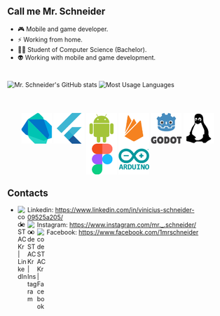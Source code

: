 ## Call me Mr. Schneider

- 🎮 Mobile and game developer.
- ⚡ Working from home.
- 👨‍💻 Student of Computer Science (Bachelor).
- 👽 Working with mobile and game development.
#

![Mr. Schneider's GitHub stats](https://github-readme-stats.vercel.app/api?username=1mrschneider&theme=radical&line_height=40&show_icons=true)
![Most Usage Languages](https://github-readme-stats.vercel.app/api/top-langs/?username=1mrschneider&theme=radical)

#
<div align="center" style="display: inline_block"><br>
  <img align="center" alt="Tailwind" height="70" width="70" src="https://raw.githubusercontent.com/devicons/devicon/master/icons/dart/dart-original.svg">
  <img align="center" alt="HTML" height="70" width="70" src="https://raw.githubusercontent.com/devicons/devicon/master/icons/flutter/flutter-original.svg">
  <img align="center" alt="Js" height="70" width="70" src="https://raw.githubusercontent.com/devicons/devicon/master/icons/android/android-plain.svg">
  <img align="center" alt="CSS" height="70" width="70" src="https://raw.githubusercontent.com/devicons/devicon/master/icons/firebase/firebase-plain.svg">
  <img align="center" alt="CSS" height="70" width="70" src="https://raw.githubusercontent.com/devicons/devicon/master/icons/godot/godot-original-wordmark.svg">
  <img align="center" alt="React" height="70" width="70" src="https://raw.githubusercontent.com/devicons/devicon/master/icons/linux/linux-plain.svg">
  <img align="center" alt="Bootstrap" height="70" width="70" src="https://raw.githubusercontent.com/devicons/devicon/master/icons/figma/figma-original.svg">
  <img align="center" alt="React" height="70" width="70" src="https://raw.githubusercontent.com/devicons/devicon/master/icons/arduino/arduino-original-wordmark.svg">
    
</div>

##
## Contacts
- <img align="left" alt="codeSTACKr | LinkedIn" width="22px" src="https://cdn.jsdelivr.net/npm/simple-icons@v3/icons/linkedin.svg" />Linkedin: https://www.linkedin.com/in/vinicius-schneider-09525a205/ 
- <img align="left" alt="codeSTACKr | Instagram" width="22px" src="https://cdn.jsdelivr.net/npm/simple-icons@3.13.0/icons/instagram.svg" />Instagram: https://www.instagram.com/mr._.schneider/
- <img align="left" alt="codeSTACKr | Facebook" width="22px" src="https://cdn.jsdelivr.net/npm/simple-icons@3.13.0/icons/facebook.svg" />Facebook: https://www.facebook.com/1mrschneider
